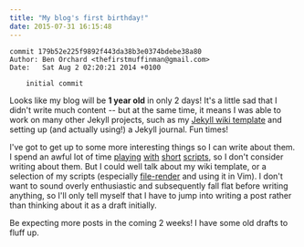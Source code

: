 ```yaml
---
title: "My blog's first birthday!"
date: 2015-07-31 16:15:48
---
```


```text
commit 179b52e225f9892f443da38b3e0374bdebe38a80
Author: Ben Orchard <thefirstmuffinman@gmail.com>
Date:   Sat Aug 2 02:20:21 2014 +0100

    initial commit
```

Looks like my blog will be **1 year old** in only 2 days! It's a little sad that
I didn't write much content -- but at the same time, it means I was able to work
on many other Jekyll projects, such as my [Jekyll wiki
template](https://github.com/raehik/jekyll-wiki-template) and setting up (and
actually using!) a Jekyll journal. Fun times!

I've got to get up to some more interesting things so I can write about them. I
spend an awful lot of time [playing][scripts] [with][markdown-render]
[short][new-from-template] [scripts][jctl], so I don't consider writing about
them. But I could well talk about my wiki template, or a selection of my
scripts (especially [file-render][] and using it in Vim). I don't want to sound
overly enthusiastic and subsequently fall flat before writing anything, so I'll
only tell myself that I have to jump into writing a post rather than thinking
about it as a draft initially.

Be expecting more posts in the coming 2 weeks! I have some old drafts to fluff
up.

[scripts]: https://github.com/raehik/scripts
[markdown-render]: https://github.com/raehik/markdown-render
[new-from-template]: https://github.com/raehik/new-from-template
[jctl]: https://github.com/raehik/jctl
[file-render]: https://github.com/raehik/scripts/blob/master/file-render
